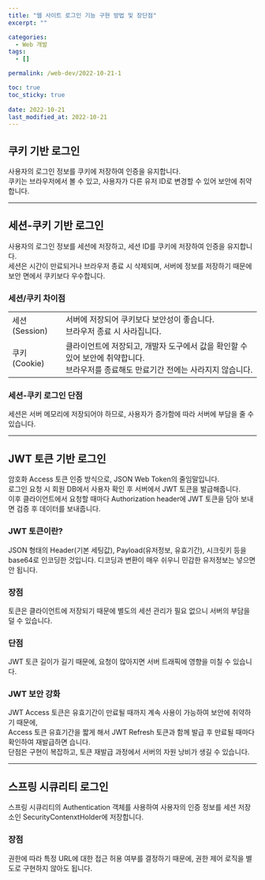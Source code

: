 ```yaml
---
title: "웹 사이트 로그인 기능 구현 방법 및 장단점"
excerpt: ""

categories:
  - Web 개발
tags:
  - []

permalink: /web-dev/2022-10-21-1

toc: true
toc_sticky: true
 
date: 2022-10-21
last_modified_at: 2022-10-21
---
```


## 쿠키 기반 로그인

사용자의 로그인 정보를 쿠키에 저장하여 인증을 유지합니다.  
쿠키는 브라우저에서 볼 수 있고, 사용자가 다른 유저 ID로 변경할 수 있어 보안에 취약합니다.

---

## 세션-쿠키 기반 로그인

사용자의 로그인 정보를 세션에 저장하고, 세션 ID를 쿠키에 저장하여 인증을 유지합니다.  
세션은 시간이 만료되거나 브라우저 종료 시 삭제되며, 서버에 정보를 저장하기 때문에 보안 면에서 쿠키보다 우수합니다.

### 세션/쿠키 차이점
<table class="table_2_left">
    <tbody>
    <tr>
        <td>세션(Session)</td>
        <td>서버에 저장되어 쿠키보다 보안성이 좋습니다.<br>브라우저 종료 시 사라집니다.</td>
    </tr>
    <tr>
        <td>쿠키(Cookie)</td>
        <td>클라이언트에 저장되고, 개발자 도구에서 값을 확인할 수 있어 보안에 취약합니다.<br>브라우저를 종료해도 만료기간 전에는 사라지지 않습니다.</td>
    </tr>
    </tbody>
</table>

### 세션-쿠키 로그인 단점
세션은 서버 메모리에 저장되어야 하므로, 사용자가 증가함에 따라 서버에 부담을 줄 수 있습니다.

---

## JWT 토큰 기반 로그인

암호화 Access 토큰 인증 방식으로, JSON Web Token의 줄임말입니다.  
로그인 요청 시 회원 DB에서 사용자 확인 후 서버에서 JWT 토큰을 발급해줍니다.  
이후 클라이언트에서 요청할 때마다 Authorization header에 JWT 토큰을 담아 보내면 검증 후 데이터를 보내줍니다.

### JWT 토큰이란?
JSON 형태의 Header(기본 세팅값), Payload(유저정보, 유효기간), 시크릿키 등을 base64로 인코딩한 것입니다.
디코딩과 변환이 매우 쉬우니 민감한 유저정보는 넣으면 안 됩니다.

### 장점
토큰은 클라이언트에 저장되기 때문에 별도의 세션 관리가 필요 없으니 서버의 부담을 덜 수 있습니다.

### 단점
JWT 토큰 길이가 길기 때문에, 요청이 많아지면 서버 트래픽에 영향을 미칠 수 있습니다.

### JWT 보안 강화
JWT Access 토큰은 유효기간이 만료될 때까지 계속 사용이 가능하여 보안에 취약하기 때문에,  
Access 토큰 유효기간을 짧게 해서 JWT Refresh 토큰과 함께 발급 후 만료될 때마다 확인하여 재발급하면 습니다.  
단점은 구현이 복잡하고, 토큰 재발급 과정에서 서버의 자원 낭비가 생길 수 있습니다.

---

## 스프링 시큐리티 로그인

스프링 시큐리티의 Authentication 객체를 사용하여 사용자의 인증 정보를 세션 저장소인 SecurityContenxtHolder에 저장합니다.

### 장점
권한에 따라 특정 URL에 대한 접근 허용 여부를 결정하기 때문에, 권한 제어 로직을 별도로 구현하지 않아도 됩니다.
